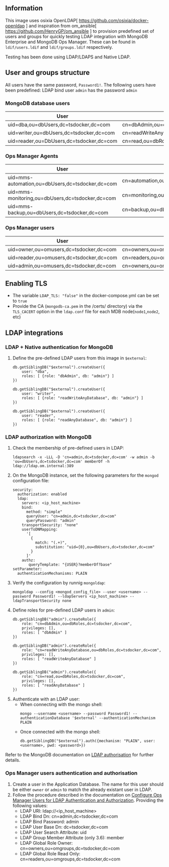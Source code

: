## Information

This image uses osixia OpenLDAP[ https://github.com/osixia/docker-openldap ] and inspiration from om_ansible[ https://github.com/HenryGP/om_ansible ] to provision  predefined set of users and groups for quickly testing LDAP integration with MongoDB Enterprise and MongoDB Ops Manager. These can be found in `ldif/users.ldif` and `ldif/groups.ldif` respectively.

Testing has been done using LDAP/LDAPS and Native LDAP.

## User and groups structure

All users have the same password, `Password1!`. The following users have been predefined:
LDAP bind user `admin` has the password `admin`

### MongoDB database users
|User|MemberOf|
|-|-|
|uid=dba,ou=dbUsers,dc=tsdocker,dc=com|cn=dbAdmin,ou=dbRoles,dc=tsdocker,dc=com|
|uid=writer,ou=dbUsers,dc=tsdocker,dc=com|cn=readWriteAnyDatabase,ou=dbRoles,dc=tsdocker,dc=com|
|uid=reader,ou=DbUsers,dc=tsdocker,dc=com|cn=read,ou=dbRoles,dc=tsdocker,dc=com|

### Ops Manager Agents
|User|MemberOf|
|-|-|
|uid=mms-automation,ou=dbUsers,dc=tsdocker,dc=com|cn=automation,ou=dbRoles,dc=tsdocker,dc=com|
|uid=mms-monitoring,ou=dbUsers,dc=tsdocker,dc=com|cn=monitoring,ou=dbRoles,dc=tsdocker,dc=com|
|uid=mms-backup,ou=dbUsers,dc=tsdocker,dc=com|cn=backup,ou=dbRoles,dc=tsdocker,dc=com|

### Ops Manager users
|User|MemberOf|
|-|-|
|uid=owner,ou=omusers,dc=tsdocker,dc=com|cn=owners,ou=omgroups,dc=tsdocker,dc=com|
|uid=reader,ou=omusers,dc=tsdocker,dc=com|cn=readers,ou=omgroups,dc=tsdocker,dc=com|
|uid=admin,ou=omusers,dc=tsdocker,dc=com|cn=owners,ou=omgroups,dc=tsdocker,dc=com|


## Enabling TLS
 - The variable `LDAP_TLS: "false"` in the docker-compose.yml can be set to `true`
 - Provide the CA (`mongodb-ca.pem` in the /certs/ directory) via the  `TLS_CACERT` option in the `ldap.conf` file for each MDB node(`node1`,`node2`, etc)


## LDAP integrations
### LDAP + Native authentication for MongoDB

1. Define the pre-defined LDAP users from this image in `$external`:
   ```
   db.getSiblingDB("$external").createUser({
       user: "dba",
       roles: [ {role: "dbAdmin", db: "admin"} ]
   })

   db.getSiblingDB("$external").createUser({
       user: "writer",
       roles: [ {role: "readWriteAnyDatabase", db: "admin"} ]
   })

   db.getSiblingDB("$external").createUser({
       user: "reader",
       roles: [ {role: "readAnyDatabase", db: "admin"} ]
   })
   ```

### LDAP authorization with MongoDB
1. Check the membership of pre-defined users in LDAP:
   ```
   ldapsearch -x -LLL -D 'cn=admin,dc=tsdocker,dc=com' -w admin -b 'ou=dbUsers,dc=tsdocker,dc=com' memberOf -h ldap://ldap.om.internal:389
   ```
1. On the MongoDB instance, set the following parameters for the `mongod` configuration file:
   ```
   security:
     authorization: enabled
     ldap:
       servers: <ip_host_machine>
       bind:
         method: "simple"
         queryUser: "cn=admin,dc=tsdocker,dc=com"
         queryPassword: "admin"
       transportSecurity: "none"
       userToDNMapping:
         '[
           {
             match: "(.+)",
             substitution: "uid={0},ou=dbUsers,dc=tsdocker,dc=com"
           }
         ]'
       authz:
          queryTemplate: "{USER}?memberOf?base"
   setParameter:
     authenticationMechanisms: PLAIN
   ```
1. Verify the configuration by runnig `mongoldap`:
   ```
   mongoldap --config <mongod_config_file> --user <username> --password Password1! --ldapServers <ip_host_machine> --ldapTransportSecurity none
   ```
1. Define roles for pre-defined LDAP users in `admin`:
   ```
   db.getSiblingDB("admin").createRole({
       role: "cn=dbAdmin,ou=dbRoles,dc=tsdocker,dc=com",
       privileges: [],
       roles: [ "dbAdmin" ]
   })

   db.getSiblingDB("admin").createRole({
       role: "cn=readWriteAnyDatabase,ou=dbRoles,dc=tsdocker,dc=com",
       privileges: [],
       roles: [ "readWriteAnyDatabase" ]
   })

   db.getSiblingDB("admin").createRole({
       role: "cn=read,ou=dbRoles,dc=tsdocker,dc=com",
       privileges: [],
       roles: [ "readAnyDatabase" ]
   })
   ```
1. Authenticate with an LDAP user:
   * When connecting with the mongo shell:
      ```
      mongo --username <username> --password Password1! --authenticationDatabase '$external' --authenticationMechanism PLAIN
      ```
   * Once connected with the mongo shell:
      ```
      db.getSiblingDB("$external").auth({mechanism: "PLAIN", user: <username>, pwd: <password>})
      ``` 
Refer to the MongoDB documentation on [LDAP authorisation](https://docs.mongodb.com/manual/core/security-ldap-external/) for further details.

### Ops Manager users authentication and authorisation
1. Create a user in the Application Database. The name for this user should be either `owner` or `admin` to match the already existant user in LDAP.
1. Follow the procedure described in the documentation on [Configure Ops Manager Users for LDAP Authentication and Authorization](https://docs.opsmanager.mongodb.com/current/tutorial/configure-for-ldap-authentication/). Providing the following values:
   - LDAP URI: ldap://<ip_host_machine>
   - LDAP Bind Dn: cn=admin,dc=tsdocker,dc=com
   - LDAP Bind Password: admin
   - LDAP User Base Dn: dc=tsdocker,dc=com
   - LDAP User Search Attribute: uid
   - LDAP Group Member Attribute (only 3.6): member
   - LDAP Global Role Owner: cn=owners,ou=omgroups,dc=tsdocker,dc=com
   - LDAP Global Role Read Only: cn=readers,ou=omgroups,dc=tsdocker,dc=com